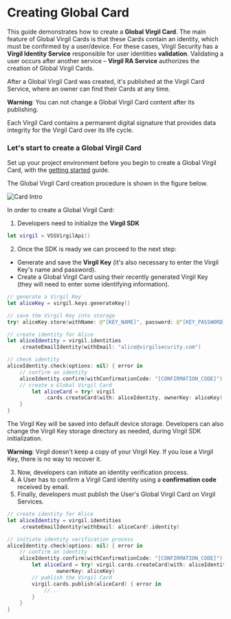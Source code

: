 # Creating Global Card

This guide demonstrates how to create a **Global Virgil Card**. The main feature of Global Virgil Cards is that these Cards contain an identity, which must be confirmed by a user/device. For these cases, Virgil Security has a **Virgil Identity Service** responsible for user identities **validation**. Validating a user occurs after another service – **Virgil RA Service**  authorizes the creation of Global Virgil Cards.

After a Global Virgil Card was created, it's published at the Virgil Card Service, where an owner can find their Cards at any time.

**Warning**: You can not change a Global Virgil Card content after its publishing.

Each Virgil Card contains a permanent digital signature that provides data integrity for the Virgil Card over its life cycle.

### Let's start to create a Global Virgil Card

Set up your project environment before you begin to create a Global Virgil Card, with the [getting started](/docs/swift/guides/configuration/client.md) guide.

The Global Virgil Card creation procedure is shown in the figure below.

![Card Intro](https://github.com/VirgilSecurity/virgil-sdk-x*/blob/docs-review/docs/swift/img/Card_intro.png "Create Global Virgil Card")

In order to create a Global Virgil Card:

1. Developers need to initialize the **Virgil SDK**

```swift
let virgil = VSSVirgilApi()
```

2. Once the SDK is ready we can proceed to the next step:


- Generate and save the **Virgil Key** (it's also necessary to enter the Virgil Key's name and password).
- Create a Global Virgil Card using their recently generated Virgil Key (they will need to enter some identifying information).


```swift
// generate a Virgil Key
let aliceKey = virgil.keys.generateKey()

// save the Virgil Key into storage
try! aliceKey.store(withName: @"[KEY_NAME]", password: @"[KEY_PASSWORD]")

// create identity for Alice
let aliceIdentity = virgil.identities
	.createEmailIdentity(withEmail: "alice@virgilsecurity.com")

// check identity
aliceIdentity.check(options: nil) { error in
	// confirm an identity
	aliceIdentity.confirm(withConfirmationCode: "[CONFIRMATION_CODE]") { error in
	// create a Global Virgil Card
		let aliceCard = try! virgil
			.cards.createCard(with: aliceIdentity, ownerKey: aliceKey)
	}
}
```

The Virgil Key will be saved into default device storage. Developers can also change the Virgil Key storage directory as needed, during Virgil SDK initialization.

**Warning**: Virgil doesn't keep a copy of your Virgil Key. If you lose a Virgil Key, there is no way to recover it.

3. Now, developers can initiate an identity verification process.
4. A User has to confirm a Virgil Card identity using a **confirmation code** received by email.
5. Finally, developers must publish the User's Global Virgil Card on Virgil Services.

```swift
// create identity for Alice
let aliceIdentity = virgil.identities
	.createEmailIdentity(withEmail: aliceCard!.identity)

// initiate identity verification process
aliceIdentity.check(options: nil) { error in
	// confirm an identity
	aliceIdentity.confirm(withConfirmationCode: "[CONFIRMATION_CODE]") { error in
		let aliceCard = try! virgil.cards.createCard(with: aliceIdentity,
				ownerKey: aliceKey)
		// publish the Virgil Card
		virgil.cards.publish(aliceCard) { error in
			//...
		}
	}
}
```
